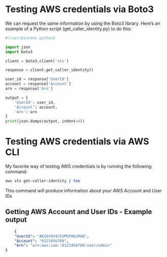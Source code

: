 # Testing AWS credentials via Boto3

We can request the same information by using the Boto3 library. 
Here’s an example of a Python script (get_caller_identity.py) 
to do this:
```py
#!/usr/bin/env python3

import json
import boto3

client = boto3.client('sts')

response = client.get_caller_identity()

user_id = response['UserId']
account = response['Account']
arn = response['Arn']

output = {
    'UserId': user_id,
    'Account': account,
    'Arn': arn
}
print(json.dumps(output, indent=4))
```

# Testing AWS credentials via AWS CLI
My favorite way of testing AWS credentials is by running the following command:
```bash
aws sts get-caller-identity | tee
```
This command will produce information about your AWS Account and User IDs


## Getting AWS Account and User IDs - Example output
```yaml
    {
    "UserId": "AKIAYQV4J5VM5FWGJMGB",
    "Account": "0123456789",
    "Arn": "arn:aws:iam::0123456789:user/admin"
}
```